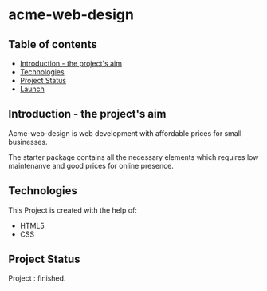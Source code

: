 # acme-web-design

## Table of contents
* [Introduction - the project's aim](#Introduction)
* [Technologies](#technologies)
* [Project Status](#status)
* [Launch]()

## Introduction - the project's aim
Acme-web-design is web development with affordable prices for small businesses.

The starter package contains all the necessary elements which requires low maintenanve and good prices for online presence.


## Technologies
This Project is created with the help of:

* HTML5
* CSS

## Project Status

Project : finished.

